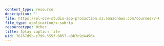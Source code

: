 ```yaml
---
content_type: resource
description: ''
file: https://ol-ocw-studio-app-production.s3.amazonaws.com/courses/7-014-introductory-biology-spring-2005/76767d9bc79955538057a8b7e9d44564_5W4EnYzNRdA.vtt
file_type: application/x-subrip
resourcetype: Other
title: 3play caption file
uid: 76767d9b-c799-5553-8057-a8b7e9d44564
---
```

